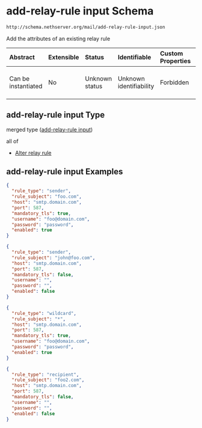 # add-relay-rule input Schema

```txt
http://schema.nethserver.org/mail/add-relay-rule-input.json
```

Add the attributes of an existing relay rule

| Abstract            | Extensible | Status         | Identifiable            | Custom Properties | Additional Properties | Access Restrictions | Defined In                                                                         |
| :------------------ | :--------- | :------------- | :---------------------- | :---------------- | :-------------------- | :------------------ | :--------------------------------------------------------------------------------- |
| Can be instantiated | No         | Unknown status | Unknown identifiability | Forbidden         | Allowed               | none                | [add-relay-rule-input.json](mail/add-relay-rule-input.json "open original schema") |

## add-relay-rule input Type

merged type ([add-relay-rule input](add-relay-rule-input.md))

all of

* [Alter relay rule](mail-defs-alter-relay-rule.md "check type definition")

## add-relay-rule input Examples

```json
{
  "rule_type": "sender",
  "rule_subject": "foo.com",
  "host": "smtp.domain.com",
  "port": 587,
  "mandatory_tls": true,
  "username": "foo@domain.com",
  "password": "password",
  "enabled": true
}
```

```json
{
  "rule_type": "sender",
  "rule_subject": "john@foo.com",
  "host": "smtp.domain.com",
  "port": 587,
  "mandatory_tls": false,
  "username": "",
  "password": "",
  "enabled": false
}
```

```json
{
  "rule_type": "wildcard",
  "rule_subject": "*",
  "host": "smtp.domain.com",
  "port": 587,
  "mandatory_tls": true,
  "username": "foo@domain.com",
  "password": "password",
  "enabled": true
}
```

```json
{
  "rule_type": "recipient",
  "rule_subject": "foo2.com",
  "host": "smtp.domain.com",
  "port": 587,
  "mandatory_tls": false,
  "username": "",
  "password": "",
  "enabled": false
}
```
